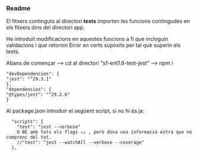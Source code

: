 ### Readme

El fitxers continguts al directori __tests__ importen les funcions contingudes en els fitxers dins del directori app.

He introduït modificacions en aquestes funcions a fi que incloguin validacions
i que retornin Error en certs supòsits per tal què superin els tests.

Abans de començar
--> cd al directori "s1-ent1.6-test-jest"
--> npm i

```
"devDependencies": {
"jest": "^29.3.1"
},
"dependencies": {
"@types/jest": "^29.2.6"
}

```
Al package.json introduir el següent script, si no hi és ja:

```
  "scripts": {
    "test": "jest --verbose"
    O BÉ amb tots els flags ↓↓ , però dona una informació extra que no comprenc del tot.
    //"test": "jest --watchAll --verbose --coverage"
  },
```
